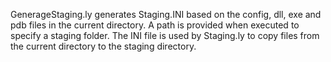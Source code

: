 GenerageStaging.ly generates Staging.INI based on the config, dll, exe and pdb files in the current directory. A path is provided when executed to specify a staging folder. The INI file is used by Staging.ly to copy files from the current directory to the staging directory.